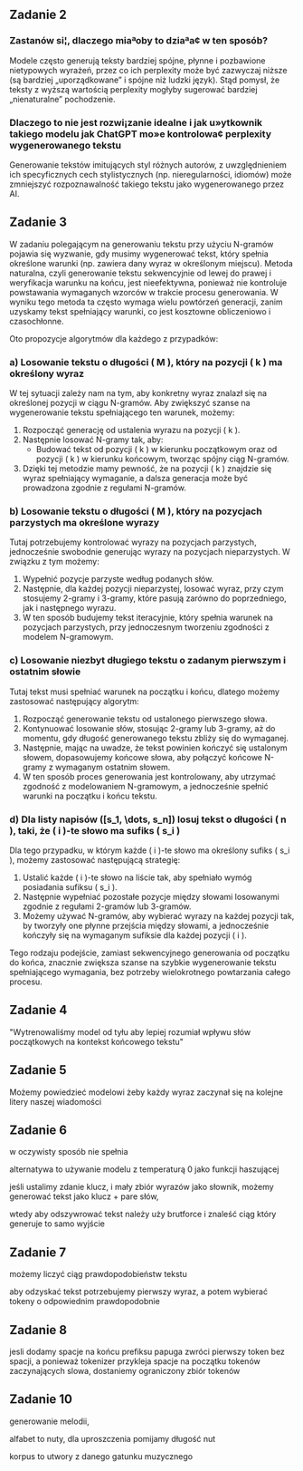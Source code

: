 ## Zadanie 2
### Zastanów si¦, dlaczego miaªoby to dziaªa¢ w ten sposób?
Modele często generują teksty bardziej spójne, płynne i pozbawione nietypowych wyrażeń, przez co ich perplexity może być zazwyczaj niższe (są bardziej „uporządkowane” i spójne niż ludzki język). Stąd pomysł, że teksty z wyższą wartością perplexity mogłyby sugerować bardziej „nienaturalne” pochodzenie.

### Dlaczego to nie jest rozwi¡zanie idealne i jak u»ytkownik takiego modelu jak ChatGPT mo»e kontrolowa¢ perplexity wygenerowanego tekstu
Generowanie tekstów imitujących styl różnych autorów, z uwzględnieniem ich specyficznych cech stylistycznych (np. nieregularności, idiomów) może zmniejszyć rozpoznawalność takiego tekstu jako wygenerowanego przez AI.

## Zadanie 3

W zadaniu polegającym na generowaniu tekstu przy użyciu N-gramów pojawia się wyzwanie, gdy musimy wygenerować tekst, który spełnia określone warunki (np. zawiera dany wyraz w określonym miejscu). Metoda naturalna, czyli generowanie tekstu sekwencyjnie od lewej do prawej i weryfikacja warunku na końcu, jest nieefektywna, ponieważ nie kontroluje powstawania wymaganych wzorców w trakcie procesu generowania. W wyniku tego metoda ta często wymaga wielu powtórzeń generacji, zanim uzyskamy tekst spełniający warunki, co jest kosztowne obliczeniowo i czasochłonne.

Oto propozycje algorytmów dla każdego z przypadków:

### a) Losowanie tekstu o długości \( M \), który na pozycji \( k \) ma określony wyraz

W tej sytuacji zależy nam na tym, aby konkretny wyraz znalazł się na określonej pozycji w ciągu N-gramów. Aby zwiększyć szanse na wygenerowanie tekstu spełniającego ten warunek, możemy:
1. Rozpocząć generację od ustalenia wyrazu na pozycji \( k \).
2. Następnie losować N-gramy tak, aby:
   - Budować tekst od pozycji \( k \) w kierunku początkowym oraz od pozycji \( k \) w kierunku końcowym, tworząc spójny ciąg N-gramów.
3. Dzięki tej metodzie mamy pewność, że na pozycji \( k \) znajdzie się wyraz spełniający wymaganie, a dalsza generacja może być prowadzona zgodnie z regułami N-gramów.

### b) Losowanie tekstu o długości \( M \), który na pozycjach parzystych ma określone wyrazy

Tutaj potrzebujemy kontrolować wyrazy na pozycjach parzystych, jednocześnie swobodnie generując wyrazy na pozycjach nieparzystych. W związku z tym możemy:
1. Wypełnić pozycje parzyste według podanych słów.
2. Następnie, dla każdej pozycji nieparzystej, losować wyraz, przy czym stosujemy 2-gramy i 3-gramy, które pasują zarówno do poprzedniego, jak i następnego wyrazu.
3. W ten sposób budujemy tekst iteracyjnie, który spełnia warunek na pozycjach parzystych, przy jednoczesnym tworzeniu zgodności z modelem N-gramowym.

### c) Losowanie niezbyt długiego tekstu o zadanym pierwszym i ostatnim słowie

Tutaj tekst musi spełniać warunek na początku i końcu, dlatego możemy zastosować następujący algorytm:
1. Rozpocząć generowanie tekstu od ustalonego pierwszego słowa.
2. Kontynuować losowanie słów, stosując 2-gramy lub 3-gramy, aż do momentu, gdy długość generowanego tekstu zbliży się do wymaganej.
3. Następnie, mając na uwadze, że tekst powinien kończyć się ustalonym słowem, dopasowujemy końcowe słowa, aby połączyć końcowe N-gramy z wymaganym ostatnim słowem.
4. W ten sposób proces generowania jest kontrolowany, aby utrzymać zgodność z modelowaniem N-gramowym, a jednocześnie spełnić warunki na początku i końcu tekstu.

### d) Dla listy napisów \([s_1, \dots, s_n]\) losuj tekst o długości \( n \), taki, że \( i \)-te słowo ma sufiks \( s_i \)

Dla tego przypadku, w którym każde \( i \)-te słowo ma określony sufiks \( s_i \), możemy zastosować następującą strategię:
1. Ustalić każde \( i \)-te słowo na liście tak, aby spełniało wymóg posiadania sufiksu \( s_i \).
2. Następnie wypełniać pozostałe pozycje między słowami losowanymi zgodnie z regułami 2-gramów lub 3-gramów.
3. Możemy używać N-gramów, aby wybierać wyrazy na każdej pozycji tak, by tworzyły one płynne przejścia między słowami, a jednocześnie kończyły się na wymaganym sufiksie dla każdej pozycji \( i \).

Tego rodzaju podejście, zamiast sekwencyjnego generowania od początku do końca, znacznie zwiększa szanse na szybkie wygenerowanie tekstu spełniającego wymagania, bez potrzeby wielokrotnego powtarzania całego procesu.

## Zadanie 4
"Wytrenowaliśmy model od tyłu aby lepiej rozumiał wpływu słów początkowych na kontekst końcowego tekstu"

## Zadanie 5
Możemy powiedzieć modelowi żeby każdy wyraz zaczynał się na kolejne litery naszej wiadomości

## Zadanie 6
w oczywisty sposób nie spełnia

alternatywa to używanie modelu z temperaturą 0 jako funkcji haszującej

jeśli ustalimy zdanie klucz, i mały zbiór wyrazów jako słownik, możemy generować tekst jako klucz + pare słów,

wtedy aby odszywrować tekst należy uży brutforce i znaleść ciąg który generuje to samo wyjście

## Zadanie 7
możemy liczyć ciąg prawdopodobieństw tekstu

aby odzyskać tekst potrzebujemy pierwszy wyraz, a potem wybierać tokeny o odpowiednim prawdopodobnie

## Zadanie 8
jesli dodamy spacje na końcu prefiksu papuga zwróci pierwszy token bez spacji, a ponieważ tokenizer przykleja spacje na początku tokenów zaczynających slowa, dostaniemy ograniczony zbiór tokenów

## Zadanie 10
generowanie melodii,

alfabet to nuty, dla uproszczenia pomijamy długość nut

korpus to utwory z danego gatunku muzycznego
